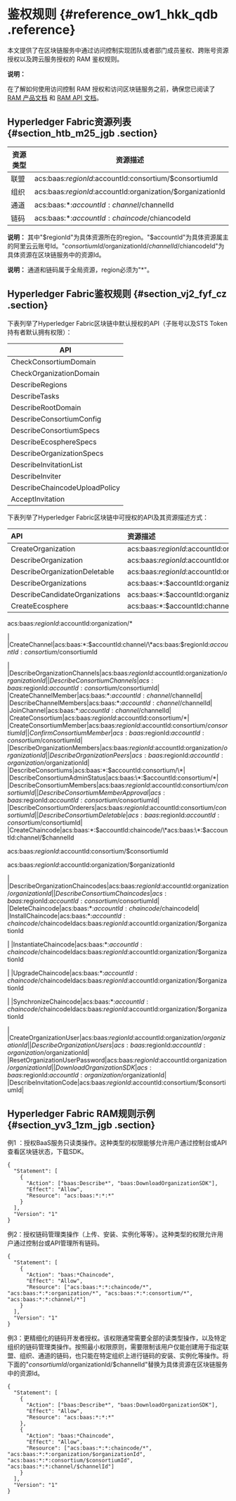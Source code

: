 # 鉴权规则 {#reference_ow1_hkk_qdb .reference}

本文提供了在区块链服务中通过访问控制实现团队或者部门成员鉴权、跨账号资源授权以及跨云服务授权的 RAM 鉴权规则。

**说明：** 

在了解如何使用访问控制 RAM 授权和访问区块链服务之前，确保您已阅读了 [RAM 产品文档](https://help.aliyun.com/document_detail/28627.html#concept-oyr-zzv-tdb) 和 [RAM API 文档](https://help.aliyun.com/document_detail/62184.html#concept-vdd-rmk-xdb)。

## Hyperledger Fabric资源列表 {#section_htb_m25_jgb .section}

|资源类型|资源描述|
|----|----|
|联盟|acs:baas:$regionId:$accountId:consortium/$consortiumId|
|组织|acs:baas:$regionId:$accountId:organization/$organizationId|
|通道|acs:baas:\*:$accountId:channel/$channelId|
|链码|acs:baas:\*:$accountId:chaincode/$chiancodeId|

**说明：** 其中"$regionId"为具体资源所在的region。"$accountId"为具体资源属主的阿里云云账号Id。"$consortiumId/$organizationId/$channelId/$chiancodeId"为具体资源在区块链服务中的资源Id。

**说明：** 通道和链码属于全局资源，region必须为"\*"。

## Hyperledger Fabric鉴权规则 {#section_vj2_fyf_cz .section}

下表列举了Hyperledger Fabric区块链中默认授权的API（子账号以及STS Token持有者默认拥有权限）：

|API|
|---|
|CheckConsortiumDomain|
|CheckOrganizationDomain|
|DescribeRegions|
|DescribeTasks|
|DescribeRootDomain|
|DescribeConsortiumConfig|
|DescribeConsortiumSpecs|
|DescribeEcosphereSpecs|
|DescribeOrganizationSpecs|
|DescribeInvitationList|
|DescribeInviter|
|DescribeChaincodeUploadPolicy|
|AcceptInvitation|

下表列举了Hyperledger Fabric区块链中可授权的API及其资源描述方式：

|API|资源描述|
|:--|:---|
|CreateOrganization|acs:baas:$regionId:$accountId:organization/\*|
|DescribeOrganization|acs:baas:$regionId:$accountId:organization/$organizationId|
|DescribeOrganizationDeletable|acs:baas:$regionId:$accountId:organization/$organizationId|
|DescribeOrganizations|acs:baas:\*:$accountId:organization/\*|
|DescribeCandidateOrganizations|acs:baas:\*:$accountId:organization/\*|
|CreateEcosphere|acs:baas:\*:$accountId:channel/\*acs:baas:$regionId:$accountId:consortium/\*

acs:baas:$regionId:$accountId:organization/\*

|
|CreateChannel|acs:baas:\*:$accountId:channel/\*acs:baas:$regionId:$accountId:consortium/$consortiumId

|
|DescribeOrganizationChannels|acs:baas:$regionId:$accountId:organization/$organizationId|
|DescribeConsortiumChannels|acs:baas:$regionId:$accountId:consortium/$consortiumId|
|CreateChannelMember|acs:baas:\*:$accountId:channel/$channelId|
|DescribeChannelMembers|acs:baas:\*:$accountId:channel/$channelId|
|JoinChannel|acs:baas:\*:$accountId:channel/$channelId|
|CreateConsortium|acs:baas:$regionId:$accountId:consortium/\*|
|CreateConsortiumMember|acs:baas:$regionId:$accountId:consortium/$consortiumId|
|ConfirmConsortiumMember|acs:baas:$regionId:$accountId:consortium/$consortiumId|
|DescribeOrganizationMembers|acs:baas:$regionId:$accountId:organization/$organizationId|
|DescribeOrganizationPeers|acs:baas:$regionId:$accountId:organization/$organizationId|
|DescribeConsortiums|acs:baas:\*:$accountId:consortium/\*|
|DescribeConsortiumAdminStatus|acs:baas:\*:$accountId:consortium/\*|
|DescribeConsortiumMembers|acs:baas:$regionId:$accountId:consortium/$consortiumId|
|DescribeConsortiumMemberApproval|acs:baas:$regionId:$accountId:consortium/$consortiumId|
|DescribeConsortiumOrderers|acs:baas:$regionId:$accountId:consortium/$consortiumId|
|DescribeConsortiumDeletable|acs:baas:$regionId:$accountId:consortium/$consortiumId|
|CreateChaincode|acs:baas:\*:$accountId:chaincode/\*acs:baas:\*:$accountId:channel/$channelId

acs:baas:$regionId:$accountId:consortium/$consortiumId

acs:baas:$regionId:$accountId:organization/$organizationId

|
|DescribeOrganizationChaincodes|acs:baas:$regionId:$accountId:organization/$organizationId|
|DescribeConsortiumChaincodes|acs:baas:$regionId:$accountId:consortium/$consortiumId|
|DeleteChaincode|acs:baas:\*:$accountId:chaincode/$chaincodeId|
|InstallChaincode|acs:baas:\*:$accountId:chaincode/$chaincodeIdacs:baas:$regionId:$accountId:organization/$organizationId

|
|InstantiateChaincode|acs:baas:\*:$accountId:chaincode/$chaincodeIdacs:baas:$regionId:$accountId:organization/$organizationId

|
|UpgradeChaincode|acs:baas:\*:$accountId:chaincode/$chaincodeIdacs:baas:$regionId:$accountId:organization/$organizationId

|
|SynchronizeChaincode|acs:baas:\*:$accountId:chaincode/$chaincodeIdacs:baas:$regionId:$accountId:organization/$organizationId

|
|CreateOrganizationUser|acs:baas:$regionId:$accountId:organization/$organizationId|
|DescribeOrganizationUsers|acs:baas:$regionId:$accountId:organization/$organizationId|
|ResetOrganizationUserPassword|acs:baas:$regionId:$accountId:organization/$organizationId|
|DownloadOrganizationSDK|acs:baas:$regionId:$accountId:organization/$organizationId|
|DescribeInvitationCode|acs:baas:$regionId:$accountId:consortium/$consortiumId|

## Hyperledger Fabric RAM规则示例 {#section_yv3_1zm_jgb .section}

例1 ：授权BaaS服务只读类操作。这种类型的权限能够允许用户通过控制台或API查看区块链状态，下载SDK。

```
{
  "Statement": [
    {
      "Action": ["baas:Describe*", "baas:DownloadOrganizationSDK"],
      "Effect": "Allow",
      "Resource": "acs:baas:*:*:*"
    }
  ],
  "Version": "1"
}
```

例2：授权链码管理类操作（上传、安装、实例化等等）。这种类型的权限允许用户通过控制台或API管理所有链码。

```
{
  "Statement": [
    {
      "Action": "baas:*Chaincode",
      "Effect": "Allow",
      "Resource": ["acs:baas:*:*:chaincode/*", "acs:baas:*:*:organization/*", "acs:baas:*:*:consortium/*", "acs:baas:*:*:channel/*"]
    }
  ],
  "Version": "1"
}

```

例3：更精细化的链码开发者授权。该权限通常需要全部的读类型操作，以及特定组织的链码管理类操作。按照最小权限原则，需要限制该用户仅能创建用于指定联盟、组织、通道的链码，也只能在特定组织上进行链码的安装、实例化等操作。将下面的"$consortiumId/$organizationId/$channelId"替换为具体资源在区块链服务中的资源Id。

```
{
  "Statement": [
    {
      "Action": ["baas:Describe*", "baas:DownloadOrganizationSDK"],
      "Effect": "Allow",
      "Resource": "acs:baas:*:*:*"
    },
    {
      "Action": "baas:*Chaincode",
      "Effect": "Allow",
      "Resource": ["acs:baas:*:*:chaincode/*", "acs:baas:*:*:organization/$organizationId", "acs:baas:*:*:consortium/$consortiumId", "acs:baas:*:*:channel/$channelId"]
    }
  ],
  "Version": "1"
}
```

